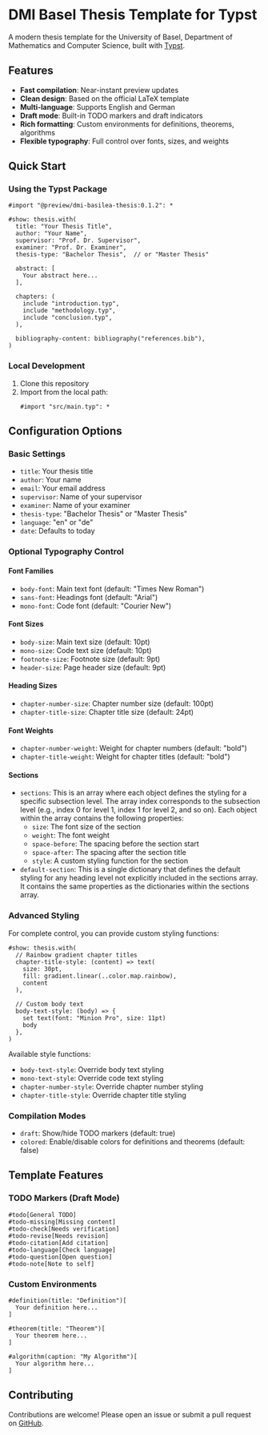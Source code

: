 # DMI Basel Thesis Template for Typst

A modern thesis template for the University of Basel, Department of Mathematics
and Computer Science, built with [Typst](https://typst.app).

## Features

- **Fast compilation**: Near-instant preview updates
- **Clean design**: Based on the official LaTeX template
- **Multi-language**: Supports English and German
- **Draft mode**: Built-in TODO markers and draft indicators
- **Rich formatting**: Custom environments for definitions, theorems, algorithms
- **Flexible typography**: Full control over fonts, sizes, and weights

## Quick Start

### Using the Typst Package

```typst
#import "@preview/dmi-basilea-thesis:0.1.2": *

#show: thesis.with(
  title: "Your Thesis Title",
  author: "Your Name",
  supervisor: "Prof. Dr. Supervisor",
  examiner: "Prof. Dr. Examiner",
  thesis-type: "Bachelor Thesis",  // or "Master Thesis"

  abstract: [
    Your abstract here...
  ],

  chapters: (
    include "introduction.typ",
    include "methodology.typ",
    include "conclusion.typ",
  ),

  bibliography-content: bibliography("references.bib"),
)
```

### Local Development

1. Clone this repository
2. Import from the local path:
   ```typst
   #import "src/main.typ": *
   ```

## Configuration Options

### Basic Settings

- `title`: Your thesis title
- `author`: Your name
- `email`: Your email address
- `supervisor`: Name of your supervisor
- `examiner`: Name of your examiner
- `thesis-type`: "Bachelor Thesis" or "Master Thesis"
- `language`: "en" or "de"
- `date`: Defaults to today

### Optional Typography Control

#### Font Families

- `body-font`: Main text font (default: "Times New Roman")
- `sans-font`: Headings font (default: "Arial")
- `mono-font`: Code font (default: "Courier New")

#### Font Sizes

- `body-size`: Main text size (default: 10pt)
- `mono-size`: Code text size (default: 10pt)
- `footnote-size`: Footnote size (default: 9pt)
- `header-size`: Page header size (default: 9pt)

#### Heading Sizes

- `chapter-number-size`: Chapter number size (default: 100pt)
- `chapter-title-size`: Chapter title size (default: 24pt)

#### Font Weights

- `chapter-number-weight`: Weight for chapter numbers (default: "bold")
- `chapter-title-weight`: Weight for chapter titles (default: "bold")

#### Sections

- `sections`: This is an array where each object defines the styling for a
  specific subsection level. The array index corresponds to the subsection level
  (e.g., index 0 for level 1, index 1 for level 2, and so on). Each object
  within the array contains the following properties:
  - `size`: The font size of the section
  - `weight`: The font weight
  - `space-before`: The spacing before the section start
  - `space-after`: The spacing after the section title
  - `style`: A custom styling function for the section
- `default-section`: This is a single dictionary that defines the default
  styling for any heading level not explicitly included in the sections array.
  It contains the same properties as the dictionaries within the sections array.

### Advanced Styling

For complete control, you can provide custom styling functions:

```typst
#show: thesis.with(
  // Rainbow gradient chapter titles
  chapter-title-style: (content) => text(
    size: 30pt,
    fill: gradient.linear(..color.map.rainbow),
    content
  ),

  // Custom body text
  body-text-style: (body) => {
    set text(font: "Minion Pro", size: 11pt)
    body
  },
)
```

Available style functions:

- `body-text-style`: Override body text styling
- `mono-text-style`: Override code text styling
- `chapter-number-style`: Override chapter number styling
- `chapter-title-style`: Override chapter title styling

### Compilation Modes

- `draft`: Show/hide TODO markers (default: true)
- `colored`: Enable/disable colors for definitions and theorems (default: false)

## Template Features

### TODO Markers (Draft Mode)

```typst
#todo[General TODO]
#todo-missing[Missing content]
#todo-check[Needs verification]
#todo-revise[Needs revision]
#todo-citation[Add citation]
#todo-language[Check language]
#todo-question[Open question]
#todo-note[Note to self]
```

### Custom Environments

```typst
#definition(title: "Definition")[
  Your definition here...
]

#theorem(title: "Theorem")[
  Your theorem here...
]

#algorithm(caption: "My Algorithm")[
  Your algorithm here...
]
```

## Contributing

Contributions are welcome! Please open an issue or submit a pull request on
[GitHub](https://github.com/Nifalu/dmi-basilea-thesis).
